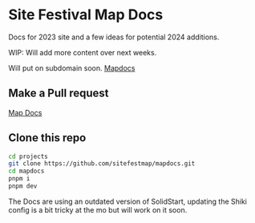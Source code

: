 # Site Festival Map Docs

Docs for 2023 site and a few ideas for potential 2024 additions.

WIP: Will add more content over next weeks.

Will put on subdomain soon. [Mapdocs](https://mapdocs.sitefestival.org.uk)

## Make a Pull request

[Map Docs](https://github.com/sitefestmap/mapdocs/pulls)

## Clone this repo

```bash
cd projects
git clone https://github.com/sitefestmap/mapdocs.git
cd mapdocs
pnpm i
pnpm dev 
```

The Docs are using an outdated version of SolidStart, updating the Shiki config is a bit tricky at the mo but will work on it soon.